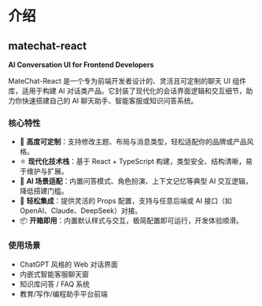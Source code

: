 # 介绍
## matechat-react

**AI Conversation UI for Frontend Developers**

MateChat-React 是一个专为前端开发者设计的、灵活且可定制的聊天 UI 组件库，适用于构建 AI 对话类产品。它封装了现代化的会话界面逻辑和交互细节，助力你快速搭建自己的 AI 聊天助手、智能客服或知识问答系统。

### 核心特性

* 🎨 **高度可定制**：支持修改主题、布局与消息类型，轻松适配你的品牌或产品风格。
* ⚛️ **现代化技术栈**：基于 React + TypeScript 构建，类型安全、结构清晰，易于维护与扩展。
* 🧠 **AI 场景适配**：内置问答模式、角色扮演、上下文记忆等典型 AI 交互逻辑，降低搭建门槛。
* 🔌 **轻松集成**：提供灵活的 Props 配置，支持与任意后端或 AI 接口（如 OpenAI、Claude、DeepSeek）对接。
* 📦 **开箱即用**：内置默认样式与交互，极简配置即可运行，开发体验顺滑。

### 使用场景

* ChatGPT 风格的 Web 对话界面
* 内嵌式智能客服聊天窗
* 知识库问答 / FAQ 系统
* 教育/写作/编程助手平台前端

